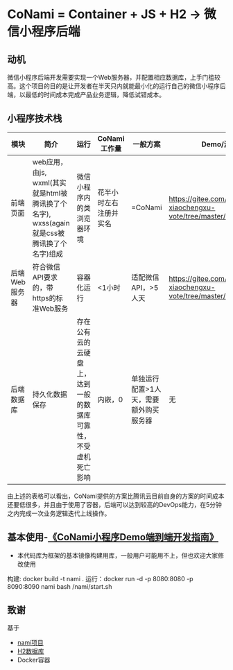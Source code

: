 # CoNami = Container + JS + H2 -> 微信小程序后端

## 动机

微信小程序后端开发需要实现一个Web服务器，并配置相应数据库，上手门槛较高。这个项目的目的是让开发者在半天只内就能最小化的运行自己的微信小程序后端，以最低的时间成本完成产品业务逻辑，降低试错成本。

## 小程序技术栈

| 模块       | 简介                                       | 运行                              | CoNami工作量   | 一般方案                 | Demo/源代码                                 |
| -------- | ---------------------------------------- | ------------------------------- | ----------- | -------------------- | ---------------------------------------- |
| 前端页面     | web应用，由js, wxml(其实就是html被腾讯换了个名字), wxss(again就是css被腾讯换了个名字)组成 | 微信小程序内的类浏览器环境                   | 花半小时左右注册并实名 | =CoNami              | https://gitee.com/yingpo/weixin-xiaochengxu-vote/tree/master/app |
| 后端Web服务器 | 符合微信API要求的，带https的标准Web服务                | 容器化运行                           | <1小时        | 适配微信API，>5人天         | https://gitee.com/yingpo/weixin-xiaochengxu-vote/tree/master/nami |
| 后端数据库    | 持久化数据保存                                  | 存在公有云的云硬盘上，达到一般的数据库可靠性，不受虚机死亡影响 | 内嵌，0        | 单独运行配置>1人天，需要额外购买服务器 | 无                                        |

由上述的表格可以看出，CoNami提供的方案比腾讯云目前自身的方案的时间成本还要低很多，并且由于使用了容器，后端可以达到较高的DevOps能力，在5分钟之内完成一次业务逻辑迭代上线操作。

## 基本使用-[《CoNami小程序Demo端到端开发指南》](doc/nami-hello.md)

* 本代码库为框架的基本镜像构建用库，一般用户可能用不上，但也欢迎大家修改使用

构建: docker build -t nami .
运行：docker run -d -p 8080:8080 -p 8090:8090 nami bash /nami/start.sh

## 致谢 

基于
* [nami项目](https://github.com/wodenwang/nami)
* [H2数据库](http://h2database.com/html/main.html)
* Docker容器